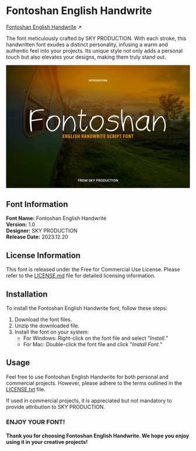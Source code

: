 # Fontoshan English Handwrite

[Fontoshan English Handwrite](https://github.com/skyprolk/Fontoshan-English-Handwrite/releases/latest) ↗️

The font meticulously crafted by SKY PRODUCTION. With each stroke, this handwritten font exudes a distinct personality, infusing a warm and authentic feel into your projects. Its unique style not only adds a personal touch but also elevates your designs, making them truly stand out.

![Fontoshan-English-Handwrite-Preview](https://github.com/skyprolk/Fontoshan-English-Handwrite/blob/main/preview/Fontoshan%20English%20Handwrite%20Preview.jpg)

## Font Information

**Font Name:** Fontoshan English Handwrite <br/>
**Version:** 1.0 <br/>
**Designer:** SKY PRODUCTION <br/>
**Release Date:** 2023.12.20 <br/>

## License Information

This font is released under the Free for Commercial Use License. Please refer to the [LICENSE.md](https://github.com/skyprolk/Fontoshan-English-Handwrite/blob/main/LICENSE.md) file for detailed licensing information.

## Installation

To install the Fontoshan English Handwrite font, follow these steps:

1. Download the font files.
2. Unzip the downloaded file.
3. Install the font on your system:
   - For Windows: Right-click on the font file and select "_Install._"
   - For Mac: Double-click the font file and click "_Install Font._"

## Usage

Feel free to use Fontoshan English Handwrite for both personal and commercial projects. However, please adhere to the terms outlined in the [LICENSE.txt](https://github.com/skyprolk/Fontoshan-English-Handwrite/blob/main/docs/LICENSE.txt) file.

If used in commercial projects, it is appreciated but not mandatory to provide attribution to SKY PRODUCTION.

### ENJOY YOUR FONT!
#### Thank you for choosing Fontoshan English Handwrite. We hope you enjoy using it in your creative projects!
